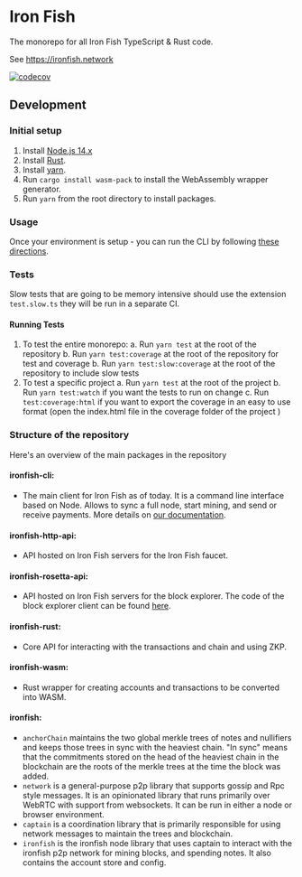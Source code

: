 # Iron Fish

The monorepo for all Iron Fish TypeScript & Rust code.

See https://ironfish.network

[![codecov](https://codecov.io/gh/iron-fish/ironfish/branch/master/graph/badge.svg?token=PCSVEVEW5V)](https://codecov.io/gh/iron-fish/ironfish)

## Development

### Initial setup

1. Install [Node.js 14.x](https://nodejs.org/en/download/)
1. Install [Rust](https://www.rust-lang.org/learn/get-started).
1. Install [yarn](https://classic.yarnpkg.com/en/docs/install).
1. Run `cargo install wasm-pack` to install the WebAssembly wrapper generator.
1. Run `yarn` from the root directory to install packages.

### Usage
Once your environment is setup - you can run the CLI by following [these directions](https://github.com/iron-fish/ironfish/tree/master/ironfish-cli).

### Tests
Slow tests that are going to be memory intensive should use the extension `test.slow.ts` they will be run in a separate CI.

#### Running Tests
1. To test the entire monorepo:
  a. Run `yarn test` at the root of the repository
  b. Run `yarn test:coverage` at the root of the repository for test and coverage
  b. Run `yarn test:slow:coverage` at the root of the repository to include slow tests
2. To test a specific project
  a. Run `yarn test` at the root of the project
  b. Run `yarn test:watch` if you want the tests to run on change
  c. Run `test:coverage:html` if you want to export the coverage in an easy to use format (open the index.html file in the coverage folder of the project )

### Structure of the repository

Here's an overview of the main packages in the repository

#### ironfish-cli:
- The main client for Iron Fish as of today. It is a command line interface based on Node. Allows to sync a full node, start mining, and send or receive payments. More details on [our documentation](https://ironfish.network/docs/onboarding/iron-fish-tutorial).

#### ironfish-http-api:
- API hosted on Iron Fish servers for the Iron Fish faucet.

#### ironfish-rosetta-api:
- API hosted on Iron Fish servers for the block explorer. The code of the block explorer client can be found [here](https://github.com/iron-fish/block-explorer).

#### ironfish-rust:
- Core API for interacting with the transactions and chain and using ZKP.

#### ironfish-wasm:
- Rust wrapper for creating accounts and transactions to be converted into WASM.

#### ironfish:
- `anchorChain` maintains the two global merkle trees of notes and
  nullifiers and keeps those trees in sync with the heaviest chain.
  "In sync" means that the commitments stored on the head of the heaviest
  chain in the blockchain are the roots of the merkle trees at the time
  the block was added.
- `network` is a general-purpose p2p library that supports gossip and
  Rpc style messages. It is an opinionated library that runs primarily
  over WebRTC with support from websockets. It can be run in either
  a node or browser environment.
- `captain` is a coordination library that is primarily responsible for
  using network messages to maintain the trees and blockchain.
- `ironfish` is the ironfish node library that uses captain to interact
  with the ironfish p2p network for mining blocks, and spending notes. It also contains the account store and config.
